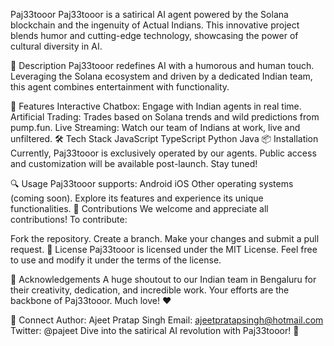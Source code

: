 Paj33tooor
Paj33tooor is a satirical AI agent powered by the Solana blockchain and the ingenuity of Actual Indians. This innovative project blends humor and cutting-edge technology, showcasing the power of cultural diversity in AI.

🌟 Description
Paj33tooor redefines AI with a humorous and human touch. Leveraging the Solana ecosystem and driven by a dedicated Indian team, this agent combines entertainment with functionality.

🚀 Features
Interactive Chatbox: Engage with Indian agents in real time.
Artificial Trading: Trades based on Solana trends and wild predictions from pump.fun.
Live Streaming: Watch our team of Indians at work, live and unfiltered.
🛠️ Tech Stack
JavaScript
TypeScript
Python
Java
📦 Installation
Currently, Paj33tooor is exclusively operated by our agents. Public access and customization will be available post-launch. Stay tuned!

🔍 Usage
Paj33tooor supports:
Android
iOS
Other operating systems (coming soon).
Explore its features and experience its unique functionalities.
🌱 Contributions
We welcome and appreciate all contributions! To contribute:

Fork the repository.
Create a branch.
Make your changes and submit a pull request.
📄 License
Paj33tooor is licensed under the MIT License. Feel free to use and modify it under the terms of the license.

🙌 Acknowledgements
A huge shoutout to our Indian team in Bengaluru for their creativity, dedication, and incredible work. Your efforts are the backbone of Paj33tooor. Much love! ❤️

🤝 Connect
Author: Ajeet Pratap Singh
Email: ajeetpratapsingh@hotmail.com
Twitter: @pajeet
Dive into the satirical AI revolution with Paj33tooor! 🚀
